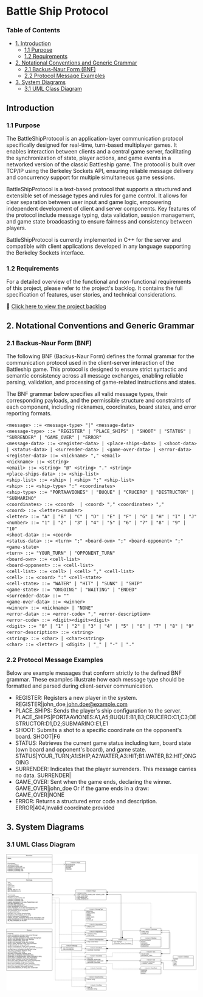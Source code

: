 # Battle Ship Protocol
### Table of Contents
- [1. Introduction](#1-introduction)
  - [1.1 Purpose](#11-purpose)
  - [1.2 Requirements](#12-requirements)
- [2. Notational Conventions and Generic Grammar](#2-notational-conventions-and-generic-grammar)
  - [2.1 Backus-Naur Form (BNF)](#21-backus-naur-form-bnf)
  - [2.2 Protocol Message Examples](#22-protocol-message-examples)
- [3. System Diagrams](#3-system-diagrams)
  - [3.1 UML Class Diagram](#31-uml-class-diagram)


## Introduction
### 1.1 Purpose
The BattleShipProtocol is an application-layer communication protocol specifically designed for real-time, turn-based multiplayer games. It enables interaction between clients and a central game server, facilitating the synchronization of state, player actions, and game events in a networked version of the classic Battleship game. The protocol is built over TCP/IP using the Berkeley Sockets API, ensuring reliable message delivery and concurrency support for multiple simultaneous game sessions.

BattleShipProtocol is a text-based protocol that supports a structured and extensible set of message types and rules for game control. It allows for clear separation between user input and game logic, empowering independent development of client and server components. Key features of the protocol include message typing, data validation, session management, and game state broadcasting to ensure fairness and consistency between players.

BattleShipProtocol is currently implemented in C++ for the server and compatible with client applications developed in any language supporting the Berkeley Sockets interface.

### 1.2 Requirements
For a detailed overview of the functional and non-functional requirements of this project, please refer to the project's backlog. It contains the full specification of features, user stories, and technical considerations.

🔗 [Click here to view the project backlog](https://github.com/users/samuelAriza/projects/4)

## 2. Notational Conventions and Generic Grammar
### 2.1 Backus-Naur Form (BNF)
The following BNF (Backus-Naur Form) defines the formal grammar for the communication protocol used in the client-server interaction of the Battleship game. This protocol is designed to ensure strict syntactic and semantic consistency across all message exchanges, enabling reliable parsing, validation, and processing of game-related instructions and states.

The BNF grammar below specifies all valid message types, their corresponding payloads, and the permissible structure and constraints of each component, including nicknames, coordinates, board states, and error reporting formats.

    <message> ::= <message-type> "|" <message-data>
    <message-type> ::= "REGISTER" | "PLACE_SHIPS" | "SHOOT" | "STATUS" | "SURRENDER" | "GAME_OVER" | "ERROR" 
    <message-data> ::= <register-data> | <place-ships-data> | <shoot-data> | <status-data> | <surrender-data> | <game-over-data> | <error-data> 
    <register-data> ::= <nickname> "," <email> 
    <nickname> ::= <string> 
    <email> ::= <string> "@" <string> "." <string> 
    <place-ships-data> ::= <ship-list> 
    <ship-list> ::= <ship> | <ship> ";" <ship-list> 
    <ship> ::= <ship-type> ":" <coordinates> 
    <ship-type> ::= "PORTAAVIONES" | "BUQUE" | "CRUCERO" | "DESTRUCTOR" | "SUBMARINO" 
    <coordinates> ::= <coord>  | <coord> "," <coordinates> ","  
    <coord> ::= <letter><number> 
    <letter> ::= "A" | "B" | "C" | "D" | "E" | "F" | "G" | "H" | "I" | "J" 
    <number> ::= "1" | "2" | "3" | "4" | "5" | "6" | "7" | "8" | "9" | "10" 
    <shoot-data> ::= <coord>
    <status-data> ::= <turn> ";" <board-own> ";" <board-opponent> ";" <game-state> 
    <turn> ::= "YOUR_TURN" | "OPPONENT_TURN" 
    <board-own> ::= <cell-list> 
    <board-opponent> ::= <cell-list> 
    <cell-list> ::= <cell> | <cell> "," <cell-list> 
    <cell> ::= <coord> ":" <cell-state> 
    <cell-state> ::= "WATER" | "HIT" | "SUNK" | "SHIP" 
    <game-state> ::= "ONGOING" | "WAITING" | "ENDED" 
    <surrender-data> ::= "" 
    <game-over-data> ::= <winner> 
    <winner> ::= <nickname> | "NONE" 
    <error-data> ::= <error-code> "," <error-description> 
    <error-code> ::= <digit><digit><digit>
    <digit> ::= "0" | "1" | "2" | "3" | "4" | "5" | "6" | "7" | "8" | "9" 
    <error-description> ::= <string> 
    <string> ::= <char> | <char><string> 
    <char> ::= <letter> | <digit> | "_" | "-" | "."

### 2.2 Protocol Message Examples
Below are example messages that conform strictly to the defined BNF grammar. These examples illustrate how each message type should be formatted and parsed during client-server communication.

- REGISTER:
Registers a new player in the system.
		 REGISTER|john_doe,john.doe@example.com
- PLACE_SHIPS:
Sends the player's ship configuration to the server.
		PLACE_SHIPS|PORTAAVIONES:A1,A5;BUQUE:B1,B3;CRUCERO:C1,C3;DESTRUCTOR:D1,D2;SUBMARINO:E1,E1
- SHOOT:
Submits a shot to a specific coordinate on the opponent's board.
		SHOOT|F6
- STATUS:
Retrieves the current game status including turn, board state (own board and opponent's board), and game state.
		STATUS|YOUR_TURN;A1:SHIP,A2:WATER,A3:HIT;B1:WATER,B2:HIT;ONGOING
- SURRENDER:
Indicates that the player surrenders. This message carries no data.
		SURRENDER|
- GAME_OVER:
Sent when the game ends, declaring the winner.
		GAME_OVER|john_doe
Or if the game ends in a draw:
		GAME_OVER|NONE
- ERROR:
Returns a structured error code and description.
		ERROR|404,Invalid coordinate provided
## 3. System Diagrams
### 3.1 UML Class Diagram
![UML Class Diagram](assets/class_diagram.png)